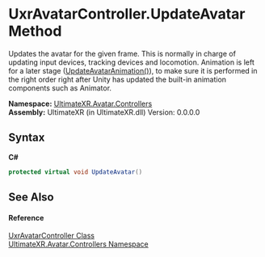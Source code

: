 # UxrAvatarController.UpdateAvatar Method 
 

Updates the avatar for the given frame. This is normally in charge of updating input devices, tracking devices and locomotion. Animation is left for a later stage (<a href="M_UltimateXR_Avatar_Controllers_UxrAvatarController_UpdateAvatarAnimation">UpdateAvatarAnimation()</a>), to make sure it is performed in the right order right after Unity has updated the built-in animation components such as Animator.

**Namespace:**&nbsp;<a href="N_UltimateXR_Avatar_Controllers">UltimateXR.Avatar.Controllers</a><br />**Assembly:**&nbsp;UltimateXR (in UltimateXR.dll) Version: 0.0.0.0

## Syntax

**C#**<br />
``` C#
protected virtual void UpdateAvatar()
```


## See Also


#### Reference
<a href="T_UltimateXR_Avatar_Controllers_UxrAvatarController">UxrAvatarController Class</a><br /><a href="N_UltimateXR_Avatar_Controllers">UltimateXR.Avatar.Controllers Namespace</a><br />